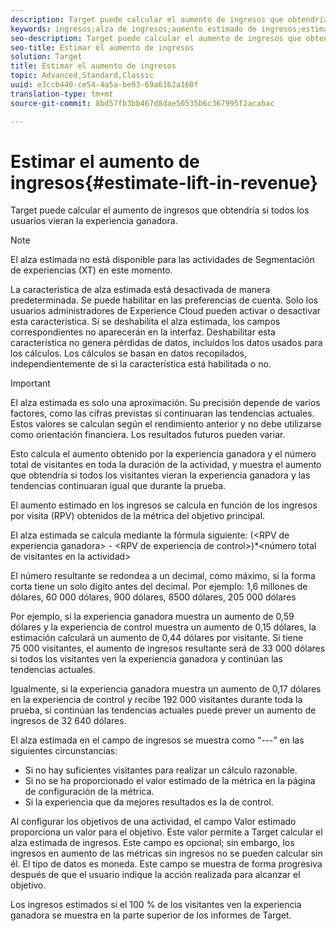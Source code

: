 ```yaml
---
description: Target puede calcular el aumento de ingresos que obtendría si todos los usuarios vieran la experiencia ganadora.
keywords: ingresos;alza de ingresos;aumento estimado de ingresos;estimar alza;valor estimado
seo-description: Target puede calcular el aumento de ingresos que obtendría si todos los usuarios vieran la experiencia ganadora.
seo-title: Estimar el aumento de ingresos
solution: Target
title: Estimar el aumento de ingresos
topic: Advanced,Standard,Classic
uuid: e3ccb440-ce54-4a5a-be93-69a6162a160f
translation-type: tm+mt
source-git-commit: 8bd57fb3bb467d8dae50535b6c367995f2acabac

---
```



# Estimar el aumento de ingresos{#estimate-lift-in-revenue}

Target puede calcular el aumento de ingresos que obtendría si todos los usuarios vieran la experiencia ganadora.

>[!NOTE]
>
>El alza estimada no está disponible para las actividades de Segmentación de experiencias (XT) en este momento.

La característica de alza estimada está desactivada de manera predeterminada. Se puede habilitar en las preferencias de cuenta. Solo los usuarios administradores de Experience Cloud pueden activar o desactivar esta característica. Si se deshabilita el alza estimada, los campos correspondientes no aparecerán en la interfaz. Deshabilitar esta característica no genera pérdidas de datos, incluidos los datos usados para los cálculos. Los cálculos se basan en datos recopilados, independientemente de si la característica está habilitada o no.

>[!IMPORTANT]
>
>El alza estimada es solo una aproximación. Su precisión depende de varios factores, como las cifras previstas si continuaran las tendencias actuales. Estos valores se calculan según el rendimiento anterior y no debe utilizarse como orientación financiera. Los resultados futuros pueden variar.

Esto calcula el aumento obtenido por la experiencia ganadora y el número total de visitantes en toda la duración de la actividad, y muestra el aumento que obtendría si todos los visitantes vieran la experiencia ganadora y las tendencias continuaran igual que durante la prueba.

El aumento estimado en los ingresos se calcula en función de los ingresos por visita (RPV) obtenidos de la métrica del objetivo principal.

El alza estimada se calcula mediante la fórmula siguiente: (&lt;RPV de experiencia ganadora&gt; - &lt;RPV de experiencia de control&gt;)*&lt;número total de visitantes en la actividad&gt;

El número resultante se redondea a un decimal, como máximo, si la forma corta tiene un solo dígito antes del decimal. Por ejemplo: 1,6 millones de dólares, 60 000 dólares, 900 dólares, 8500 dólares, 205 000 dólares

Por ejemplo, si la experiencia ganadora muestra un aumento de 0,59 dólares y la experiencia de control muestra un aumento de 0,15 dólares, la estimación calculará un aumento de 0,44 dólares por visitante. Si tiene 75 000 visitantes, el aumento de ingresos resultante será de 33 000 dólares si todos los visitantes ven la experiencia ganadora y continúan las tendencias actuales.

Igualmente, si la experiencia ganadora muestra un aumento de 0,17 dólares en la experiencia de control y recibe 192 000 visitantes durante toda la prueba, si continúan las tendencias actuales puede prever un aumento de ingresos de 32 640 dólares.

El alza estimada en el campo de ingresos se muestra como “---” en las siguientes circunstancias:

* Si no hay suficientes visitantes para realizar un cálculo razonable.
* Si no se ha proporcionado el valor estimado de la métrica en la página de configuración de la métrica.
* Si la experiencia que da mejores resultados es la de control.

Al configurar los objetivos de una actividad, el campo Valor estimado proporciona un valor para el objetivo. Este valor permite a Target calcular el alza estimada de ingresos. Este campo es opcional; sin embargo, los ingresos en aumento de las métricas sin ingresos no se pueden calcular sin él. El tipo de datos es moneda. Este campo se muestra de forma progresiva después de que el usuario indique la acción realizada para alcanzar el objetivo.

Los ingresos estimados si el 100 % de los visitantes ven la experiencia ganadora se muestra en la parte superior de los informes de Target.
